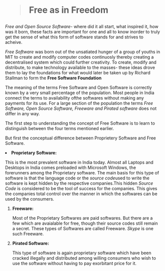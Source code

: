 ###### <h1><blockquote>Free as in Freedom</blockquote></h1>

<p><em>Free and Open Source Software</em>- where did it all start, what inspired it, how was it born, these facts are important for one and all to know inorder to truly get the sense of what this form of software stands for and strives to acheive.</p>
<p><em>Free Software</em> was born out of the unsatiated hunger of a group of youths in MIT to create and modify computer codes continuosly thereby creating a decentralised system which could further creativity. To create, modify and distribute, to make technology available to the masses- these ideas drove them to lay the foundations for what would later be taken up by Richard Stallman to form the <strong>Free Software Foundation</strong></p>
<p>The meaning of the terms Free Software and Open Software is correctly known by a very small percentage of the population. Most people in India connect the terms to availability ofthe softwares without making any payments for its use. For a large section of the population the terms <em> Free Software, Open Source Software, Freeware and Pirated software</em> does not differ in any way.</p>
<p>The first step to understanding the concept of Free Software is to learn to distinguish between the four terms mentioned earlier.</p>
<p>But first the conceptual difference between Proprietery Software and Free Software.</p>
<li><strong>
Proprietary Software:</strong></li><p> This is the most prevalent software in India today. Almost all Laptops and Desktops in India comes preloaded with Microsoft Windows, the forerunners among the Proprietary software. The main basis for this type of software is that the language code or the <em>source code</em>used to write the software is kept hidden by the respective companies.This hidden <em>Source Code</em> is considered to be the tool of success for the companies. This gives the companies total control over the manner in which the softwares can be used by the consumers.</p>
<ol>
<li><strong>
Freeware:</strong></li><p> Most of the Proprietary Softwares are paid softwares. But there are a few which are avaialable for free, though their source codes still remain a secret. These types of Softwares are called Freeware. <em>Skype</em> is one such Freeware.</p>
<li><strong>
Pirated Software:</strong></li><p>This type of software is again proprietary software which have been cracked illegally and distributed among willing consumers who wish to use the software without having to pay exorbitant price for it.</p>
</ol>




